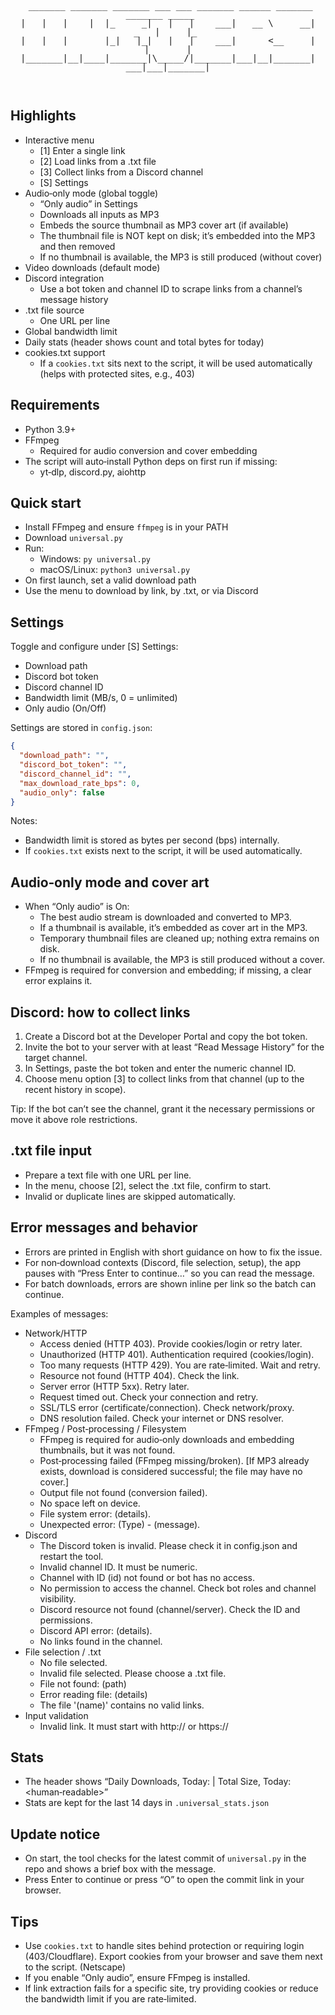 <div align="center">
  <pre style="white-space:pre-wrap; text-align:center; display:inline-block; max-width:95%; overflow:auto; line-height:1; font-family:monospace; margin:0 0 16px 0;">                               
 _______ _______ _______ ___ ___ _______ ______ _______ _______ _____   
|   |   |    |  |_     _|   |   |    ___|   __ \     __|   _   |     |_ 
|   |   |       |_|   |_|   |   |    ___|      <__     |       |       |
|_______|__|____|_______|\_____/|_______|___|__|_______|___|___|_______|
</details>
</div>
  
## Highlights

- Interactive menu
  - [1] Enter a single link
  - [2] Load links from a .txt file
  - [3] Collect links from a Discord channel
  - [S] Settings
- Audio‑only mode (global toggle)
  - “Only audio” in Settings
  - Downloads all inputs as MP3
  - Embeds the source thumbnail as MP3 cover art (if available)
  - The thumbnail file is NOT kept on disk; it’s embedded into the MP3 and then removed
  - If no thumbnail is available, the MP3 is still produced (without cover)
- Video downloads (default mode)
- Discord integration
  - Use a bot token and channel ID to scrape links from a channel’s message history
- .txt file source
  - One URL per line
- Global bandwidth limit
- Daily stats (header shows count and total bytes for today)
- cookies.txt support
  - If a `cookies.txt` sits next to the script, it will be used automatically (helps with protected sites, e.g., 403)

## Requirements

- Python 3.9+
- FFmpeg
  - Required for audio conversion and cover embedding
- The script will auto‑install Python deps on first run if missing:
  - yt‑dlp, discord.py, aiohttp

## Quick start

- Install FFmpeg and ensure `ffmpeg` is in your PATH
- Download `universal.py`
- Run:
  - Windows: `py universal.py`
  - macOS/Linux: `python3 universal.py`
- On first launch, set a valid download path
- Use the menu to download by link, by .txt, or via Discord

## Settings

Toggle and configure under [S] Settings:
- Download path
- Discord bot token
- Discord channel ID
- Bandwidth limit (MB/s, 0 = unlimited)
- Only audio (On/Off)

Settings are stored in `config.json`:
```json
{
  "download_path": "",
  "discord_bot_token": "",
  "discord_channel_id": "",
  "max_download_rate_bps": 0,
  "audio_only": false
}
```

Notes:
- Bandwidth limit is stored as bytes per second (bps) internally.
- If `cookies.txt` exists next to the script, it will be used automatically.

## Audio‑only mode and cover art

- When “Only audio” is On:
  - The best audio stream is downloaded and converted to MP3.
  - If a thumbnail is available, it’s embedded as cover art in the MP3.
  - Temporary thumbnail files are cleaned up; nothing extra remains on disk.
  - If no thumbnail is available, the MP3 is still produced without a cover.
- FFmpeg is required for conversion and embedding; if missing, a clear error explains it.

## Discord: how to collect links

1. Create a Discord bot at the Developer Portal and copy the bot token.
2. Invite the bot to your server with at least “Read Message History” for the target channel.
3. In Settings, paste the bot token and enter the numeric channel ID.
4. Choose menu option [3] to collect links from that channel (up to the recent history in scope).

Tip: If the bot can’t see the channel, grant it the necessary permissions or move it above role restrictions.

## .txt file input

- Prepare a text file with one URL per line.
- In the menu, choose [2], select the .txt file, confirm to start.
- Invalid or duplicate lines are skipped automatically.

## Error messages and behavior

- Errors are printed in English with short guidance on how to fix the issue.
- For non‑download contexts (Discord, file selection, setup), the app pauses with “Press Enter to continue…” so you can read the message.
- For batch downloads, errors are shown inline per link so the batch can continue.

Examples of messages:
- Network/HTTP
  - Access denied (HTTP 403). Provide cookies/login or retry later.
  - Unauthorized (HTTP 401). Authentication required (cookies/login).
  - Too many requests (HTTP 429). You are rate‑limited. Wait and retry.
  - Resource not found (HTTP 404). Check the link.
  - Server error (HTTP 5xx). Retry later.
  - Request timed out. Check your connection and retry.
  - SSL/TLS error (certificate/connection). Check network/proxy.
  - DNS resolution failed. Check your internet or DNS resolver.
- FFmpeg / Post‑processing / Filesystem
  - FFmpeg is required for audio‑only downloads and embedding thumbnails, but it was not found.
  - Post‑processing failed (FFmpeg missing/broken).  [If MP3 already exists, download is considered successful; the file may have no cover.]
  - Output file not found (conversion failed).
  - No space left on device.
  - File system error: (details).
  - Unexpected error: (Type) - (message).
- Discord
  - The Discord token is invalid. Please check it in config.json and restart the tool.
  - Invalid channel ID. It must be numeric.
  - Channel with ID (id) not found or bot has no access.
  - No permission to access the channel. Check bot roles and channel visibility.
  - Discord resource not found (channel/server). Check the ID and permissions.
  - Discord API error: (details).
  - No links found in the channel.
- File selection / .txt
  - No file selected.
  - Invalid file selected. Please choose a .txt file.
  - File not found: (path)
  - Error reading file: (details)
  - The file '(name)' contains no valid links.
- Input validation
  - Invalid link. It must start with http:// or https://

## Stats

- The header shows “Daily Downloads, Today: <count> | Total Size, Today: <human‑readable>”
- Stats are kept for the last 14 days in `.universal_stats.json`

## Update notice

- On start, the tool checks for the latest commit of `universal.py` in the repo and shows a brief box with the message.
- Press Enter to continue or press “O” to open the commit link in your browser.

## Tips

- Use `cookies.txt` to handle sites behind protection or requiring login (403/Cloudflare). Export cookies from your browser and save them next to the script. (Netscape)
- If you enable “Only audio”, ensure FFmpeg is installed.
- If link extraction fails for a specific site, try providing cookies or reduce the bandwidth limit if you are rate‑limited.
